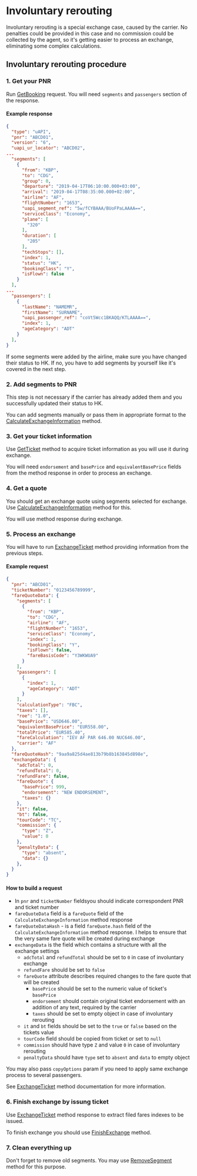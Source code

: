 # Involuntary rerouting

Involuntary rerouting is a special exchange case, caused by the carrier. No penalties could be provided in this case and no commission could be collected by the agent, so it's getting easier to process an exchange, eliminating some complex calculations.

## Involuntary rerouting procedure

### 1. Get your PNR

Run [GetBooking](../tcp/get-booking.md) request. You will need `segments` and `passengers` section of the response.

#### Example response
```json
{
  "type": "uAPI",
  "pnr": "ABCD01",
  "version": "6",
  "uapi_ur_locator": "ABCD02",
...
  "segments": [
    {
      "from": "KBP",
      "to": "CDG",
      "group": 0,
      "departure": "2019-04-17T06:10:00.000+03:00",
      "arrival": "2019-04-17T08:35:00.000+02:00",
      "airline": "AF",
      "flightNumber": "1653",
      "uapi_segment_ref": "5w/fCYBAAA/BUoFPaLAAAA==",
      "serviceClass": "Economy",
      "plane": [
        "320"
      ],
      "duration": [
        "205"
      ],
      "techStops": [],
      "index": 1,
      "status": "HK",
      "bookingClass": "Y",
      "isFlown": false
    }
  ],
...
  "passengers": [
    {
      "lastName": "NAMEMR",
      "firstName": "SURNAME",
      "uapi_passenger_ref": "coVt5Wcc1BKAQQ/KTLAAAA==",
      "index": 1,
      "ageCategory": "ADT"
    }
  ],
}
```

If some segments were added by the airline, make sure you have changed their status to HK. If no, you have to add segments by yourself like it's covered in the next step.


### 2. Add segments to PNR

This step is not necessary if the carrier has already added them and you successfully updated their status to HK.

You can add segments manually or pass them in appropriate format to the [CalculateExchangeInformation](./calculate-exchange-information.md) method.

### 3. Get your ticket information

Use [GetTicket](../tcp/get-ticket.md) method to acquire ticket information as you will use it during exchange.

You will need `endorsement` and `basePrice` and `equivalentBasePrice` fields from the method response in order to process an exchange.

### 4. Get a quote

You should get an exchange quote using segments selected for exchange. Use [CalculateExchangeInformation](./calculate-exchange-information.md) method for this.

You will use method response during exchange.

### 5. Process an exchange

You will have to run [ExchangeTicket](./exchange-ticket.md) method providing information from the previous steps.

#### Example request

```json
{
  "pnr": "ABCD01",
  "ticketNumber": "0123456789999",
  "fareQuoteData": {
    "segments": [
      {
        "from": "KBP",
        "to": "CDG",
        "airline": "AF",
        "flightNumber": "1653",
        "serviceClass": "Economy",
        "index": 1,
        "bookingClass": "Y",
        "isFlown": false,
        "fareBasisCode": "Y3WKWUA9"
      }
    ],
    "passengers": [
      {
        "index": 1,
        "ageCategory": "ADT"
      }
    ],
    "calculationType": "FBC",
    "taxes": [],
    "roe": "1.0",
    "basePrice": "USD646.00",
    "equivalentBasePrice": "EUR558.00",
    "totalPrice": "EUR585.40",
    "fareCalculation": "IEV AF PAR 646.00 NUC646.00",
    "carrier": "AF"
  },
  "fareQuoteHash": "9aa9a825d4ae813b79b8b163845d898e",
  "exchangeData": {
    "adcTotal": 0,
    "refundTotal": 0,
    "refundFare": false,
    "fareQuote": {
      "basePrice": 999,
      "endorsement": "NEW ENDORSEMENT",
      "taxes": {}
    },
    "it": false,
    "bt": false,
    "tourCode": "TC",
    "commission": {
      "type": "Z",
      "value": 0
    },
    "penaltyData": {
      "type": "absent",
      "data": {}
    },
  }
}
```

#### How to build a request

* In `pnr` and `ticketNumber` fieldsyou should indicate correspondent PNR and ticket number
* `fareQuoteData` field is a `fareQuote` field of the `CalculateExchangeInformation` method response
* `fareQuoteDataHash` - is a field `fareQuote.hash` field of the `CalculateExchangeInformation` method response. I helps to ensure that the very same fare quote will be created during exchange
* `exchangeData` is the field which contains a structure with all the exchange settings
  * `adcTotal` and `refundTotal` should be set to `0` in case of involuntary exchange
  * `refundFare` should be set to `false`
  * `fareQuote` attribute describes required changes to the fare quote that will be created
    * `basePrice` should be set to the numeric value of ticket's `basePrice`
    * `endorsement` should contain original ticket endorsement with an addition of any text, required by the carrier
    * `taxes` should be set to empty object in case of involuntary rerouting
  * `it` and `bt` fields should be set to the `true` or `false` based on the tickets value
  * `tourCode` field should be copied from ticket or set to `null`
  * `commission` should have type `Z` and value `0` in case of involuntary rerouting
  * `penaltyData` should have `type` set to `absent` and `data` to empty object

You may also pass `copyOptions` param if you need to apply same exchange process to several passengers.

See [ExchangeTicket](./exchange-ticket.md) method documentation for more information.

### 6. Finish exchange by issung ticket

Use [ExchangeTicket](./exchange-ticket.md) method response to extract filed fares indexes to be issued.

To finish exchange you should use [FinishExchange](./finish-exchange.md) method.


### 7. Clean everything up

Don't forget to remove old segments. You may use [RemoveSegment](../tcp/remove-segment.md) method for this purpose.

